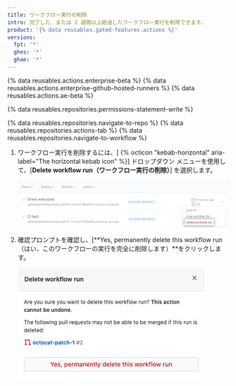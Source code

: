 ```yaml
---
title: ワークフロー実行の削除
intro: 完了した、または 2 週間以上経過したワークフロー実行を削除できます。
product: '{% data reusables.gated-features.actions %}'
versions:
  fpt: '*'
  ghes: '*'
  ghae: '*'
---
```


{% data reusables.actions.enterprise-beta %}
{% data reusables.actions.enterprise-github-hosted-runners %}
{% data reusables.actions.ae-beta %}

{% data reusables.repositories.permissions-statement-write %}

{% data reusables.repositories.navigate-to-repo %}
{% data reusables.repositories.actions-tab %}
{% data reusables.repositories.navigate-to-workflow %}
1. ワークフロー実行を削除するには、[ {% octicon "kebab-horizontal" aria-label="The horizontal kebab icon" %}] ドロップダウン メニューを使用して、[**Delete workflow run（ワークフロー実行の削除）**] を選択します。

    ![ワークフロー実行の削除](/assets/images/help/settings/workflow-delete-run.png)
2. 確認プロンプトを確認し、[**Yes, permanently delete this workflow run（はい、このワークフローの実行を完全に削除します）**をクリックします。

    ![ワークフロー実行確認の削除](/assets/images/help/settings/workflow-delete-run-confirmation.png)
